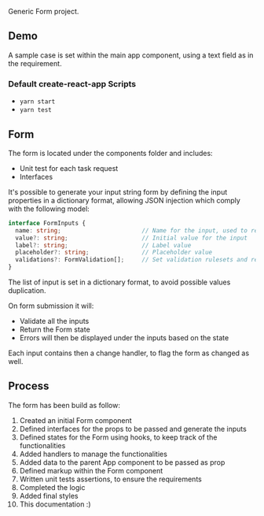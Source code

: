 Generic Form project.

## Demo
A sample case is set within the main app component, using a text field as in the requirement.

### Default create-react-app Scripts
* `yarn start`
* `yarn test`

## Form
The form is located under the components folder and includes:
* Unit test for each task request
* Interfaces
  
It's possible to generate your input string form by defining the input properties in a dictionary format, allowing JSON injection which comply with the following model:
```typescript
interface FormInputs {
  name: string;                       // Name for the input, used to retrieve data and bind label
  value?: string;                     // Initial value for the input
  label?: string;                     // Label value
  placeholder?: string;               // Placeholder value
  validations?: FormValidation[];     // Set validation rulesets and related errors
}
```
The list of input is set in a dictionary format, to avoid possible values duplication.

On form submission it will:
* Validate all the inputs
* Return the Form state
* Errors will then be displayed under the inputs based on the state

Each input contains then a change handler, to flag the form as changed as well.

## Process
The form has been build as follow:
1. Created an initial Form component
2. Defined interfaces for the props to be passed and generate the inputs
3. Defined states for the Form using hooks, to keep track of the functionalities
4. Added handlers to manage the functionalities
5. Added data to the parent App component to be passed as prop
6. Defined markup within the Form component
7.  Written unit tests assertions, to ensure the requirements
8.  Completed the logic
9.  Added final styles
10. This documentation :)
